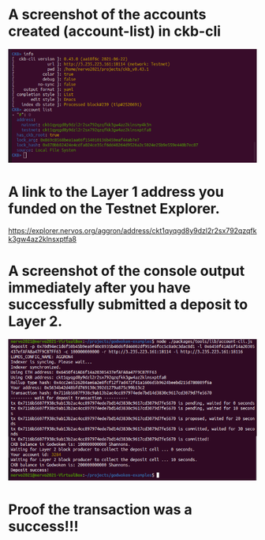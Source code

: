# A screenshot of the accounts created (account-list) in ckb-cli

![](ckb_account.PNG)

# A link to the Layer 1 address you funded on the Testnet Explorer.

https://explorer.nervos.org/aggron/address/ckt1qyqgd8y9dzl2r2sx792qzqfkk3gw4az2klnsxptfa8

# A screenshot of the console output immediately after you have successfully submitted a deposit to Layer 2.

![](layer2deposit_success.PNG)

# Proof the transaction was a success!!!
